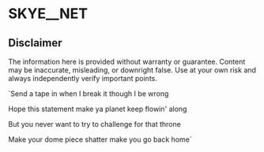 # SKYE__NET

## Disclaimer
The information here is provided without warranty or guarantee. Content may be inaccurate, misleading, or downright false. Use at your own risk and always independently verify important points.

`Send a tape in when I break it though I be wrong

Hope this statement make ya planet keep flowin' along

But you never want to try to challenge for that throne

Make your dome piece shatter make you go back home`
